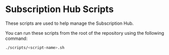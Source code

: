# Subscription Hub Scripts

These scripts are used to help manage the Subscription Hub.

You can run these scripts from the root of the repository using the following command:

```bash
./scripts/<script-name>.sh
```

<!-- TODO: Add guides to run the application -->
<!-- Include optimizing, changing the env variables, running the scripts -->
